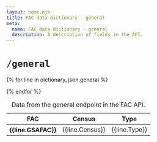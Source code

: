 ```yaml
---
layout: home.njk
title: FAC data dictionary - general
meta:
  name: FAC data dictionary - general
  description: A description of fields in the API.
---
```



# `/general`

<div class="usa-table-container--scrollable" tabindex="0">
  <table class="usa-table">
    <caption>
    Data from the general endpoint in the FAC API.
    </caption>
    <thead>
      <tr>
        <th scope="col">FAC</th>
        <th scope="col">Census</th>
        <th scope="col">Type</th>
      </tr>
    </thead>
    <tbody>
{% for line in dictionary_json.general %}
  <tr>
        <th scope="row">{{line.GSAFAC}}</th>
        <td>{{line.Census}}</td>
        <td>{{line.Type}}</td>
  </tr>

{% endfor %}
  </tbody>
  </table>
</div>

